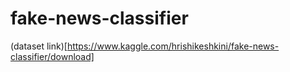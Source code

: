 # fake-news-classifier
(dataset link)[https://www.kaggle.com/hrishikeshkini/fake-news-classifier/download]
